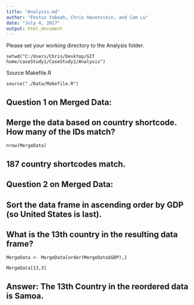 ```yaml
---
title: "Analysis.md"
author: "Festus Yaboah, Chris Havenstein, and Cam Lu"
date: "July 4, 2017"
output: html_document
---
```


Please set your working directory to the Analysis folder.
```{r setwd, echo=FALSE}
setwd("C:/Users/Chris/Desktop/GIT home/caseStudy1/CaseStudy1/Analysis")
```

Source Makefile.R

```{r makefile}
source("./Data/Makefile.R")

```
## Question 1 on Merged Data: 
## Merge the data based on country shortcode. How many of the IDs match?
```{r CountRows}
nrow(MergeData)
```
## 187 country shortcodes match.


## Question 2 on Merged Data:
## Sort the data frame in ascending order by GDP (so United States is last).
## What is the 13th country in the resulting data frame?

```{r}
MergeData <- MergeData[order(MergeData$GDP),]

MergeData[13,3]
```
## Answer: The 13th Country in the reordered data is Samoa.



